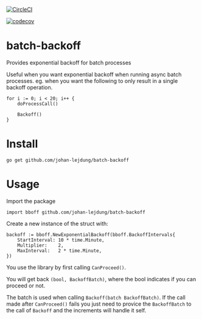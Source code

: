 [![CircleCI](https://circleci.com/gh/johan-lejdung/batch-backoff.svg?style=svg)](https://circleci.com/gh/johan-lejdung/batch-backoff)

[![codecov](https://codecov.io/gh/johan-lejdung/batch-backoff/branch/master/graph/badge.svg)](https://codecov.io/gh/johan-lejdung/batch-backoff)

# batch-backoff
Provides exponential backoff for batch processes

Useful when you want exponential backoff when running async batch processes. eg. when you want the following to only result in a single backoff operation.

```
for i := 0; i < 20; i++ {
    doProcessCall()

    Backoff()
}
```

# Install

```
go get github.com/johan-lejdung/batch-backoff
```

# Usage

Import the package
```
import bboff github.com/johan-lejdung/batch-backoff
```

Create a new instance of the struct with:
```
backoff := bboff.NewExponentialBackoff(bboff.BackoffIntervals{
    StartInterval: 10 * time.Minute,
    Multiplier:    2,
    MaxInterval:   2 * time.Minute,
})
```

You use the library by first calling `CanProceed()`.

You will get back `(bool, BackoffBatch)`, where the bool indicates if you can proceed or not.


The batch is used when calling `Backoff(batch BackoffBatch)`. If the call made after `CanProceed()` fails you just need to provice the `BackoffBatch` to the call of `Backoff` and the increments will handle it self.
